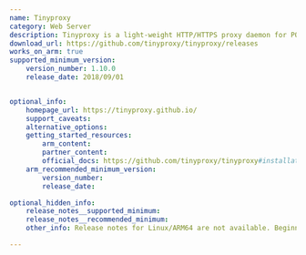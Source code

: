 ```yaml
---
name: Tinyproxy
category: Web Server
description: Tinyproxy is a light-weight HTTP/HTTPS proxy daemon for POSIX operating systems.
download_url: https://github.com/tinyproxy/tinyproxy/releases
works_on_arm: true
supported_minimum_version:
    version_number: 1.10.0
    release_date: 2018/09/01


optional_info:
    homepage_url: https://tinyproxy.github.io/
    support_caveats:
    alternative_options:
    getting_started_resources:
        arm_content:
        partner_content:
        official_docs: https://github.com/tinyproxy/tinyproxy#installation
    arm_recommended_minimum_version:
        version_number:
        release_date:

optional_hidden_info:
    release_notes__supported_minimum:
    release_notes__recommended_minimum:
    other_info: Release notes for Linux/ARM64 are not available. Beginning from version 1.10.0, Tinyproxy can be successfully built from the source (via tar) on the Neoverse N1. Before v1.10.0, Tinyproxy fails to build commonly on both AMD64 and ARM64.

---
```

